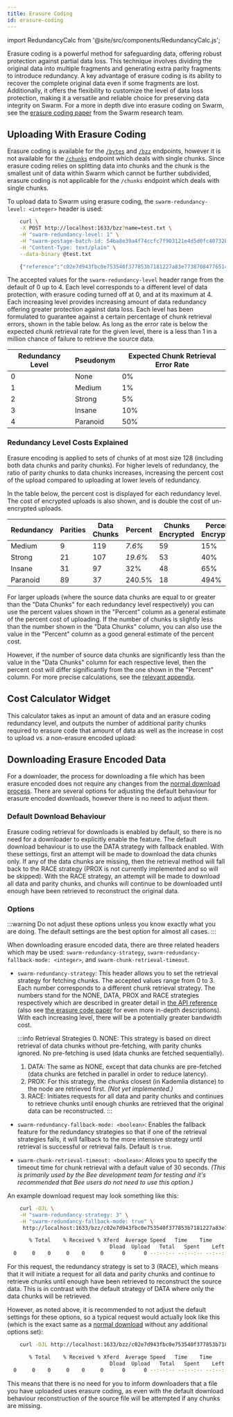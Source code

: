 ```yaml
---
title: Erasure Coding
id: erasure-coding
---
```


import RedundancyCalc from '@site/src/components/RedundancyCalc.js';

Erasure coding is a powerful method for safeguarding data, offering robust protection against partial data loss. This technique involves dividing the original data into multiple fragments and generating extra parity fragments to introduce redundancy. A key advantage of erasure coding is its ability to recover the complete original data even if some fragments are lost. Additionally, it offers the flexibility to customize the level of data loss protection, making it a versatile and reliable choice for preserving data integrity on Swarm. For a more in depth dive into erasure coding on Swarm, see the [erasure coding paper](https://papers.ethswarm.org/p/erasure/) from the Swarm research team. 

## Uploading With Erasure Coding

Erasure coding is available for the [`/bytes`](/api/#tag/Bytes) and [`/bzz`](/api/#tag/BZZ) endpoints, however it is not available for the [`/chunks`](/api/#tag/Chunk) endpoint which deals with single chunks. Since erasure coding relies on splitting data into chunks and the chunk is the smallest unit of data within Swarm which cannot be further subdivided, erasure coding is not applicable for the `/chunks` endpoint which deals with single chunks.

To upload data to Swarm using erasure coding, the `swarm-redundancy-level: <integer>` header is used:

```bash
    curl \
    -X POST http://localhost:1633/bzz?name=test.txt \
    -H "swarm-redundancy-level: 1" \
    -H "swarm-postage-batch-id: 54ba8e39a4f74ccfc7f903121e4d5d0fc40732b19efef5c8894d1f03bdd0f4c5" \
    -H "Content-Type: text/plain" \
    --data-binary @test.txt

    {"reference":"c02e7d943fbc0e753540f377853b7181227a83e773870847765143681511c97d"}
```


The accepted values for the `swarm-redundancy-level` header range from the default of 0 up to 4. Each level corresponds to a different level of data protection, with erasure coding turned off at 0, and at its maximum at 4. Each increasing level provides increasing amount of data redundancy offering greater protection against data loss. Each level has been formulated to guarantee against a certain percentage of chunk retrieval errors, shown in the table below. As long as the error rate is below the expected chunk retrieval rate for the given level, there is a less than 1 in a million chance of failure to retrieve the source data.

| Redundancy Level | Pseudonym | Expected Chunk Retrieval Error Rate |
| ---------------- | --------- | ----------------------------------- |
| 0                | None      | 0%                                  |
| 1                | Medium    | 1%                                  |
| 2                | Strong    | 5%                                  |
| 3                | Insane    | 10%                                 |
| 4                | Paranoid  | 50%                                 |



### Redundancy Level Costs Explained 

Erasure encoding is applied to sets of chunks of at most size 128 (including both data chunks and parity chunks). For higher levels of redundancy, the ratio of parity chunks to data chunks increases, increasing the percent cost of the upload compared to uploading at lower levels of redundancy. 

In the table below, the percent cost is displayed for each redundancy level. The cost of encrypted uploads is also shown, and is double the cost of un-encrypted uploads.


| Redundancy | Parities | Data Chunks | Percent | Chunks Encrypted | Percent Encrypted |
|----------|----------|--------|---------|------------------|-------------------|
| Medium   | 9        | 119 | *7.6%*  | 59            | 15%           |
| Strong   | 21       | 107 | *19.6%* | 53            | 40%           |
| Insane   | 31       | 97   | 32%  | 48            | 65%            |
| Paranoid | 89       | 37      | 240.5%    | 18               | 494%              |

For larger uploads (where the source data chunks are equal to or greater than the  "Data Chunks" for each redundancy level respectively) you can use the percent values shown in the "Percent" column as a general estimate of the percent cost of uploading. If the number of chunks is slightly less than the number shown in the "Data Chunks" column, you can also use the value in the "Percent" column as a good general estimate of the percent cost. 

However, if the number of source data chunks are significantly less than the value in the "Data Chunks" column for each respective level, then the percent cost will differ significantly from the one shown in the "Percent" column. For more precise calculations, see the [relevant appendix](/docs/learn/advanced/erasure-cost-calculation).


## Cost Calculator Widget

This calculator takes as input an amount of data and an erasure coding redundancy level, and outputs the number of additional parity chunks required to erasure code that amount of data as well as the increase in cost to upload vs. a non-erasure encoded upload:


<RedundancyCalc />

## Downloading Erasure Encoded Data

For a downloader, the process for downloading a file which has been erasure encoded does not require any changes from the [normal download process](/docs/develop/access-the-swarm/upload-and-download). There are several options for adjusting the default behaviour for erasure encoded downloads, however there is no need to adjust them.

### Default Download Behaviour

Erasure coding retrieval for downloads is enabled by default, so there is no need for a downloader to explicitly enable the feature. The default download behaviour is to use the DATA strategy with fallback enabled. With these settings, first an attempt will be made to download the data chunks only. If any of the data chunks are missing, then the retrieval method will fall back to the RACE strategy (PROX is not currently implemented and so will be skipped). With the RACE strategy, an attempt will be made to download all data and parity chunks, and chunks will continue to be downloaded until enough have been retrieved to reconstruct the original data. 

### Options

:::warning
Do not adjust these options unless you know exactly what you are doing. The default settings are the best option for almost all cases. 
:::

When downloading erasure encoded data, there are three related headers which may be used: `swarm-redundancy-strategy`, `swarm-redundancy-fallback-mode: <integer>`, and `swarm-chunk-retrieval-timeout`. 

* `swarm-redundancy-strategy`:  This header allows you to set the retrieval strategy for fetching chunks. The accepted values range from 0 to 3. Each number corresponds to a different chunk retrieval strategy. The numbers stand for the NONE, DATA, PROX and RACE strategies respectively which are described in greater detail in [the API reference](/api/#tag/BZZ) (also see [the erasure code paper](https://papers.ethswarm.org/p/erasure/) for even more in-depth descriptions).  With each increasing level, there will be a potentially greater bandwidth cost. 

    :::info Retrieval Strategies
    0. NONE: This strategy is based on direct retrieval of data chunks without pre-fetching, with parity chunks ignored. No pre-fetching is used (data chunks are fetched sequentially). 
    1. DATA: The same as NONE, except that data chunks are pre-fetched (data chunks are fetched in parallel in order to reduce latency).
    2. PROX: For this strategy, the chunks closest (in Kademlia distance) to the node are retrieved first. *(Not yet implemented.)*
    3. RACE: Initiates requests for all data and parity chunks and continues to retrieve chunks until enough chunks are retrieved that the original data can be reconstructed. 
    :::

* `swarm-redundancy-fallback-mode: <boolean>`: Enables the fallback feature for the redundancy strategies so that if one of the retrieval strategies fails, it will fallback to the more intensive strategy until retrieval is successful or retrieval fails. Default is `true`.

* `swarm-chunk-retrieval-timeout: <boolean>`: Allows you to specify the timeout time for chunk retrieval with a default value of 30 seconds. *(This is primarily used by the Bee development team for testing and it's recommended that Bee users do not need to use this option.)*

An example download request may look something like this:

```bash
    curl -OJL \
    -H "swarm-redundancy-strategy: 3" \
    -H "swarm-redundancy-fallback-mode: true" \
     http://localhost:1633/bzz/c02e7d943fbc0e753540f377853b7181227a83e773870847765143681511c97d/

       % Total    % Received % Xferd  Average Speed   Time    Time     Time  Current
                                 Dload  Upload   Total   Spent    Left  Speed
  0     0    0     0    0     0      0      0 --:--:-- --:--:-- --:--:--     0
```

For this request, the redundancy strategy is set to 3 (RACE), which means that it will initiate a request for all data and parity chunks and continue to retrieve chunks until enough have been retrieved to reconstruct the source data. This is in contrast with the default strategy of DATA where only the data chunks will be retrieved.

However, as noted above, it is recommended to not adjust the default settings for these options, so a typical request would actually look like this (which is the exact same as a [normal download](/docs/develop/access-the-swarm/upload-and-download) without any additional options set):


```bash
    curl -OJL http://localhost:1633/bzz/c02e7d943fbc0e753540f377853b7181227a83e773870847765143681511c97d/

       % Total    % Received % Xferd  Average Speed   Time    Time     Time  Current
                                 Dload  Upload   Total   Spent    Left  Speed
  0     0    0     0    0     0      0      0 --:--:-- --:--:-- --:--:--     0
```

This means that there is no need for you to inform downloaders that a file you have uploaded uses erasure coding, as even with the default download behaviour reconstruction of the source file will be attempted if any chunks are missing.

